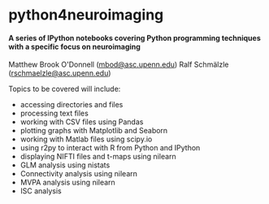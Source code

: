 # python4neuroimaging

#### A series of IPython notebooks covering Python programming techniques with a specific focus on neuroimaging

Matthew Brook O'Donnell (mbod@asc.upenn.edu)
Ralf Schmälzle (rschmaelzle@asc.upenn.edu)

Topics to be covered will include:

* accessing directories and files
* processing text files
* working with CSV files using Pandas
* plotting graphs with Matplotlib and Seaborn
* working with Matlab files using scipy.io
* using r2py to interact with R from Python and IPython
* displaying NIFTI files and t-maps using nilearn
* GLM analysis using nistats
* Connectivity analysis using nilearn
* MVPA analysis using nilearn
* ISC analysis



